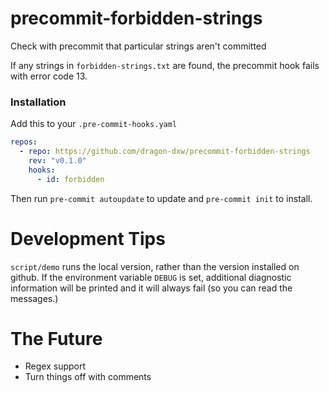 # precommit-forbidden-strings
Check with precommit that particular strings aren't committed

If any strings in `forbidden-strings.txt` are found, the precommit hook fails with error code 13.

### Installation

Add this to your `.pre-commit-hooks.yaml`

```yaml
repos:
  - repo: https://github.com/dragon-dxw/precommit-forbidden-strings
    rev: "v0.1.0"
    hooks:
      - id: forbidden
```

Then run `pre-commit autoupdate` to update and `pre-commit init` to install.

# Development Tips

`script/demo` runs the local version, rather than the version installed on github.
If the environment variable `DEBUG` is set, additional diagnostic information will be printed and it will always fail (so you can read the messages.)

# The Future

* Regex support
* Turn things off with comments
